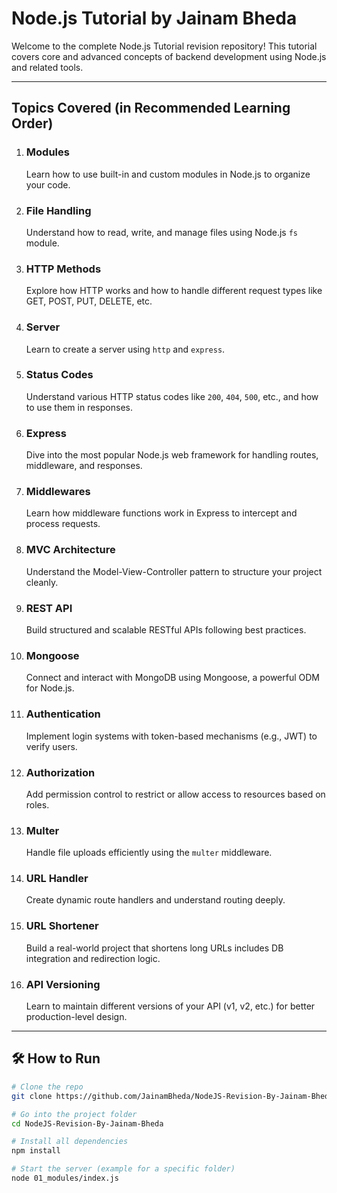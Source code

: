 # Node.js Tutorial by Jainam Bheda

Welcome to the complete Node.js Tutorial revision repository! 
This tutorial covers core and advanced concepts of backend development using Node.js and related tools.

---

##  Topics Covered (in Recommended Learning Order)

1. ###  **Modules**
   Learn how to use built-in and custom modules in Node.js to organize your code.

2. ###  **File Handling**
   Understand how to read, write, and manage files using Node.js `fs` module.

3. ###  **HTTP Methods**
   Explore how HTTP works and how to handle different request types like GET, POST, PUT, DELETE, etc.

4. ###  **Server**
   Learn to create a server using `http` and `express`.

5. ###  **Status Codes**
   Understand various HTTP status codes like `200`, `404`, `500`, etc., and how to use them in responses.

6. ###  **Express**
   Dive into the most popular Node.js web framework for handling routes, middleware, and responses.

7. ###  **Middlewares**
   Learn how middleware functions work in Express to intercept and process requests.

8. ###  **MVC Architecture**
   Understand the Model-View-Controller pattern to structure your project cleanly.

9. ###  **REST API**
   Build structured and scalable RESTful APIs following best practices.

10. ###  **Mongoose**
    Connect and interact with MongoDB using Mongoose, a powerful ODM for Node.js.

11. ###  **Authentication**
    Implement login systems with token-based mechanisms (e.g., JWT) to verify users.

12. ###  **Authorization**
    Add permission control to restrict or allow access to resources based on roles.

13. ###  **Multer**
    Handle file uploads efficiently using the `multer` middleware.

14. ###  **URL Handler**
    Create dynamic route handlers and understand routing deeply.

15. ###  **URL Shortener**
    Build a real-world project that shortens long URLs includes DB integration and redirection logic.

16. ###  **API Versioning**
    Learn to maintain different versions of your API (v1, v2, etc.) for better production-level design.

---

## 🛠 How to Run

```bash
# Clone the repo
git clone https://github.com/JainamBheda/NodeJS-Revision-By-Jainam-Bheda.git

# Go into the project folder
cd NodeJS-Revision-By-Jainam-Bheda

# Install all dependencies
npm install

# Start the server (example for a specific folder)
node 01_modules/index.js
